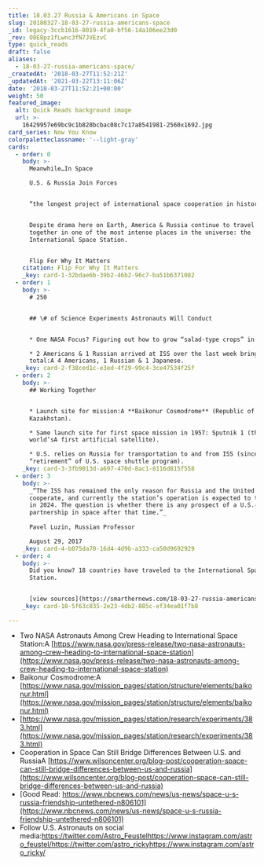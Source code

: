 ```yaml
---
title: 18.03.27 Russia & Americans in Space
slug: 20180327-18-03-27-russia-americans-space
_id: legacy-3ccb1616-8019-4fa0-bf56-14a106ee23d0
_rev: O8E8pz1fLwnc3fN7JVEzvC
type: quick_reads
draft: false
aliases:
  - 18-03-27-russia-americans-space/
_createdAt: '2018-03-27T11:52:21Z'
_updatedAt: '2021-03-22T13:11:06Z'
date: '2018-03-27T11:52:21+00:00'
weight: 50
featured_image:
  alt: Quick Reads background image
  url: >-
    16429957e69bc9c1b828bcbac08c7c17a8541981-2560x1692.jpg
card_series: Now You Know
colorpaletteclassname: '--light-gray'
cards:
  - order: 0
    body: >-
      Meanwhile…In Space  

      U.S. & Russia Join Forces


      “the longest project of international space cooperation in history”


      Despite drama here on Earth, America & Russia continue to travel & work
      together in one of the most intense places in the universe: the
      International Space Station.


      Flip For Why It Matters
    citation: Flip For Why It Matters
    _key: card-1-32bdae6b-39b2-46b2-96c7-ba51b6371082
  - order: 1
    body: >-
      # 250


      ## \# of Science Experiments Astronauts Will Conduct


      * One NASA Focus? Figuring out how to grow “salad-type crops” in space.

      * 2 Americans & 1 Russian arrived at ISS over the last week bringing crew
      total:A 4 Americans, 1 Russian & 1 Japanese.
    _key: card-2-f38ced1c-e3ed-4f29-99c4-3ce47534f25f
  - order: 2
    body: >-
      ## Working Together


      * Launch site for mission:A **Baikonur Cosmodrome** (Republic of
      Kazakhstan).

      * Same launch site for first space mission in 1957: Sputnik 1 (the
      world’sA first artificial satellite).

      * U.S. relies on Russia for transportation to and from ISS (since
      “retirement” of U.S. space shuttle program).
    _key: card-3-3fb9013d-a697-470d-8ac1-8116d815f558
  - order: 3
    body: >-
      _“The ISS has remained the only reason for Russia and the United States to
      cooperate, and currently the station’s operation is expected to terminate
      in 2024. The question is whether there is any prospect of a U.S.-Russia
      partnership in space after that time.”_  
        
      Pavel Luzin, Russian Professor  

      August 29, 2017
    _key: card-4-b075da70-16d4-4d9b-a333-ca50d9692929
  - order: 4
    body: >-
      Did you know? 18 countries have traveled to the International Space
      Station.


      [view sources](https://smarthernews.com/18-03-27-russia-americans-space/)
    _key: card-10-5f63c835-2e23-4db2-885c-ef34ea01f7b8

---
```

* Two NASA Astronauts Among Crew Heading to International Space Station:A [https://www.nasa.gov/press-release/two-nasa-astronauts-among-crew-heading-to-international-space-station](https://www.nasa.gov/press-release/two-nasa-astronauts-among-crew-heading-to-international-space-station)
* Baikonur Cosmodrome:A [https://www.nasa.gov/mission_pages/station/structure/elements/baikonur.html](https://www.nasa.gov/mission_pages/station/structure/elements/baikonur.html)
* [https://www.nasa.gov/mission_pages/station/research/experiments/383.html](https://www.nasa.gov/mission_pages/station/research/experiments/383.html)
* Cooperation in Space Can Still Bridge Differences Between U.S. and RussiaA [https://www.wilsoncenter.org/blog-post/cooperation-space-can-still-bridge-differences-between-us-and-russia](https://www.wilsoncenter.org/blog-post/cooperation-space-can-still-bridge-differences-between-us-and-russia)
* [Good Read: https://www.nbcnews.com/news/us-news/space-u-s-russia-friendship-untethered-n806101](https://www.nbcnews.com/news/us-news/space-u-s-russia-friendship-untethered-n806101)
* Follow U.S. Astronauts on social media:https://twitter.com/Astro_Feustelhttps://www.instagram.com/astro_feustel/https://twitter.com/astro_rickyhttps://www.instagram.com/astro_ricky/